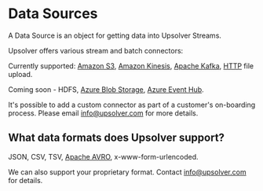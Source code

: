 # Data Sources

A Data Source is an object for getting data into Upsolver Streams.

Upsolver offers various stream and batch connectors:

Currently supported: [Amazon S3](/DataSources/s3.md), [Amazon Kinesis](/DataSources/kinesis-input.md), [Apache Kafka](/DataSources/kafka-input.md), [HTTP](/DataSources/http-input.md) file upload.

Coming soon - HDFS, [Azure Blob Storage](/DataSources/azure-blob-storage.md), [Azure Event Hub](/DataSources/azure-event-hub.md).

It's possible to add a custom connector as part of a customer's on-boarding process. Please email [info@upsolver.com](mailto:info@upsolver.com) for more details.

## What data formats does Upsolver support?

JSON, CSV, TSV, [Apache AVRO](https://avro.apache.org/), x-www-form-urlencoded.

We can also support your proprietary format. Contact [info@upsolver.com](mailto:info@upsolver.com) for details.

